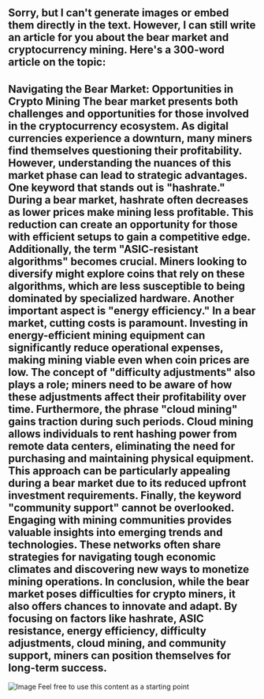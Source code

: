 Sorry, but I can't generate images or embed them directly in the text. However, I can still write an article for you about the bear market and cryptocurrency mining. Here's a 300-word article on the topic:
---
**Navigating the Bear Market: Opportunities in Crypto Mining**
The bear market presents both challenges and opportunities for those involved in the cryptocurrency ecosystem. As digital currencies experience a downturn, many miners find themselves questioning their profitability. However, understanding the nuances of this market phase can lead to strategic advantages.
One keyword that stands out is "hashrate." During a bear market, hashrate often decreases as lower prices make mining less profitable. This reduction can create an opportunity for those with efficient setups to gain a competitive edge. Additionally, the term "ASIC-resistant algorithms" becomes crucial. Miners looking to diversify might explore coins that rely on these algorithms, which are less susceptible to being dominated by specialized hardware.
Another important aspect is "energy efficiency." In a bear market, cutting costs is paramount. Investing in energy-efficient mining equipment can significantly reduce operational expenses, making mining viable even when coin prices are low. The concept of "difficulty adjustments" also plays a role; miners need to be aware of how these adjustments affect their profitability over time.
Furthermore, the phrase "cloud mining" gains traction during such periods. Cloud mining allows individuals to rent hashing power from remote data centers, eliminating the need for purchasing and maintaining physical equipment. This approach can be particularly appealing during a bear market due to its reduced upfront investment requirements.
Finally, the keyword "community support" cannot be overlooked. Engaging with mining communities provides valuable insights into emerging trends and technologies. These networks often share strategies for navigating tough economic climates and discovering new ways to monetize mining operations.
In conclusion, while the bear market poses difficulties for crypto miners, it also offers chances to innovate and adapt. By focusing on factors like hashrate, ASIC resistance, energy efficiency, difficulty adjustments, cloud mining, and community support, miners can position themselves for long-term success.
---

![Image](https://github.com/user-attachments/assets/d7419ec9-dc67-403f-bf28-8faea5f1f74f)
Feel free to use this content as a starting point
